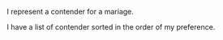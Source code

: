 I represent a contender for a mariage.

I have a list of contender sorted in the order of my preference.